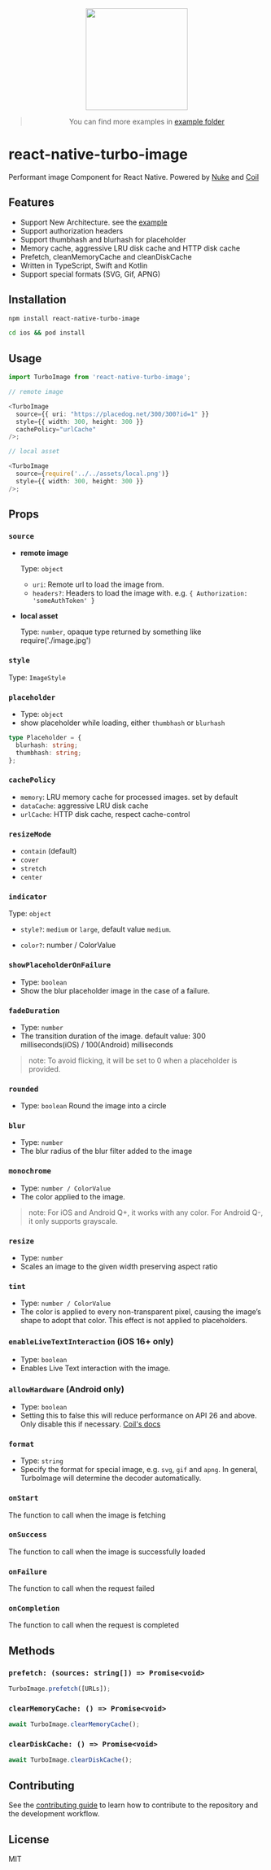 <div align="center">
  <img src="https://github.com/duguyihou/react-native-turbo-image/blob/main/example/assets/ios.gif" width="200" />
  
  > You can find more examples in [example folder](https://github.com/duguyihou/react-native-turbo-image/tree/main/example)
</div>

# react-native-turbo-image

Performant image Component for React Native. Powered by [Nuke](https://github.com/kean/Nuke) and [Coil](https://github.com/coil-kt/coil)

## Features

- Support New Architecture. see the [example](https://github.com/duguyihou/APPLibTest)
- Support authorization headers
- Support thumbhash and blurhash for placeholder
- Memory cache, aggressive LRU disk cache and HTTP disk cache
- Prefetch, cleanMemoryCache and cleanDiskCache
- Written in TypeScript, Swift and Kotlin
- Support special formats (SVG, Gif, APNG)

## Installation

```sh
npm install react-native-turbo-image

cd ios && pod install
```

## Usage

```ts
import TurboImage from 'react-native-turbo-image';

// remote image

<TurboImage
  source={{ uri: "https://placedog.net/300/300?id=1" }}
  style={{ width: 300, height: 300 }}
  cachePolicy="urlCache"
/>;

// local asset

<TurboImage
  source={require('../../assets/local.png')}
  style={{ width: 300, height: 300 }}
/>;

```

## Props

### `source`

 - **remote image**

    Type: `object`
    - `uri`: Remote url to load the image from.
    - `headers?`: Headers to load the image with. e.g. `{ Authorization: 'someAuthToken' }`

- **local asset**

    Type: `number`, opaque type returned by something like require('./image.jpg')

### `style`

Type: `ImageStyle`

### `placeholder`
- Type: `object`
- show placeholder while loading, either `thumbhash` or `blurhash`

```ts
type Placeholder = {
  blurhash: string;
  thumbhash: string;
};
```

### `cachePolicy`

- `memory`: LRU memory cache for processed images. set by default
- `dataCache`: aggressive LRU disk cache
- `urlCache`: HTTP disk cache, respect cache-control

### `resizeMode`

- `contain` (default)
- `cover`
- `stretch`
- `center`

### `indicator`

Type: `object`

  - `style?`: `medium` or `large`, default value `medium`.

  - `color?`: number / ColorValue

### `showPlaceholderOnFailure`
- Type: `boolean`
- Show the blur placeholder image in the case of a failure.

### `fadeDuration`

- Type: `number`
- The transition duration of the image. default value: 300 milliseconds(iOS) / 100(Android) milliseconds 
> note: To avoid flicking, it will be set to 0 when a placeholder is provided.

### `rounded`
- Type: `boolean`
Round the image into a circle

### `blur`
- Type: `number`
- The blur radius of the blur filter added to the image

### `monochrome`
- Type: `number / ColorValue`
- The color applied to the image.

> note: For iOS and Android Q+, it works with any color. For Android Q-, it only supports grayscale.

### `resize`
- Type: `number`
- Scales an image to the given width preserving aspect ratio

### `tint`
- Type: `number / ColorValue`
- The color is applied to every non-transparent pixel, causing the image’s shape to adopt that color. This effect is not applied to placeholders.

### `enableLiveTextInteraction` (iOS 16+ only)
- Type: `boolean`
- Enables Live Text interaction with the image.

### `allowHardware` (Android only)
- Type: `boolean`
- Setting this to false this will reduce performance on API 26 and above. Only disable this if necessary. [Coil's docs](https://coil-kt.github.io/coil/recipes/#shared-element-transitions)

### `format`
- Type: `string`
- Specify the format for special image, e.g. `svg`, `gif` and `apng`. In general, TurboImage will determine the decoder automatically.

### `onStart`

The function to call when the image is fetching

### `onSuccess`

The function to call when the image is successfully loaded

### `onFailure`

The function to call when the request failed

### `onCompletion`

The function to call when the request is completed

## Methods

### `prefetch: (sources: string[]) => Promise<void>`

```ts
TurboImage.prefetch([URLs]);
```

### `clearMemoryCache: () => Promise<void>`

```ts
await TurboImage.clearMemoryCache();
```

### `clearDiskCache: () => Promise<void>`

```ts
await TurboImage.clearDiskCache();
```

## Contributing

See the [contributing guide](CONTRIBUTING.md) to learn how to contribute to the repository and the development workflow.

## License

MIT
